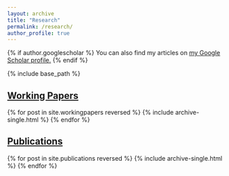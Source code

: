 ```yaml
---
layout: archive
title: "Research"
permalink: /research/
author_profile: true
---
```


{% if author.googlescholar %}
  You can also find my articles on <u><a href="{{author.googlescholar}}">my Google Scholar profile</a>.</u>
{% endif %}

{% include base_path %}

## <ins>Working Papers</ins>
{% for post in site.workingpapers reversed %}
  {% include archive-single.html %}
{% endfor %}

## <ins>Publications</ins>
{% for post in site.publications reversed %}
  {% include archive-single.html %}
{% endfor %}
